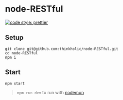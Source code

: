 # node-RESTful

[![code style: prettier](https://img.shields.io/badge/code_style-prettier-ff69b4.svg?style=flat-square)](https://github.com/prettier/prettier)

## Setup

```
git clone git@github.com:thinkholic/node-RESTful.git
cd node-RESTful
npm i
```

## Start

`npm start`

> `npm run dev` to run with [nodemon]((https://nodemon.io/))
